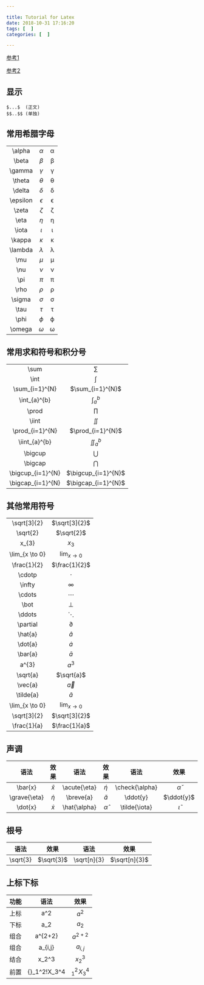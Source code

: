 ```yaml
---

title: Tutorial for Latex
date: 2018-10-31 17:16:20
tags: [  ]
categories: [  ]

---
```


[参考1](https://blog.csdn.net/qq_17528659/article/details/82152530)

[参考2](https://blog.csdn.net/kevinelstri/article/details/62419242)

<!-- more -->

## 显示

```
$...$  (正文)
$$..$$ (单独)
```

## 常用希腊字母
||||
| :-: | :-: | :-: |
\\alpha   | $\alpha$   | α
\\beta    | $\beta$    | β
\\gamma   | $\gamma$   | γ
\\theta   | $\theta$   | θ
\\delta   | $\delta$   | δ
\\epsilon | $\epsilon$ | ϵ
\\zeta    | $\zeta$    | ζ
\\eta     | $\eta$     | η
\\iota    | $\iota$    | ι
\\kappa   | $\kappa$   | κ
\\lambda  | $\lambda$  | λ
\\mu      | $\mu$      | μ
\\nu      | $\nu$      | ν
\\pi      | $\pi$      | π
\\rho     | $\rho$     | ρ
\\sigma   | $\sigma$   | σ
\\tau     | $\tau$     | τ
\\phi     | $\phi$     | ϕ
\\omega   | $\omega$   | ω


## 常用求和符号和积分号

|||
| :-: | :-: |
\\sum                | $\sum$
\\int                | $\int$
\\sum_{i=1}^{N}      | $\sum_{i=1}^{N}$
\\int_{a}^{b}        | $\int_{a}^{b}$
\\prod               | $\prod$
\\iint               | $\iint$
\\prod_{i=1}^{N}     | $\prod_{i=1}^{N}$
\\iint_{a}^{b}       | $\iint_{a}^{b}$
\\bigcup             | $\bigcup$
\\bigcap             | $\bigcap$
\\bigcup_{i=1}^{N}   | $\bigcup_{i=1}^{N}$
\\bigcap_{i=1}^{N}   | $\bigcap_{i=1}^{N}$

## 其他常用符号

|||
| :-: | :-: |
\\sqrt[3]{2}    | $\sqrt[3]{2}$
\\sqrt{2}       | $\sqrt{2}$
x_{3}           | $x_{3}$
\\lim_{x \to 0} | $\lim_{x \to 0}$
\\frac{1}{2}    | $\frac{1}{2}$
\\cdotp         | $\cdotp$
\\infty         | $\infty$
\\cdots         | $\cdots$
\\bot           | $\bot$
\\ddots         | $\ddots$
\\partial       | $\partial$
\\hat{a}        | $\hat{a}$
\\dot{a}        | $\dot{a}$
\\bar{a}        | $\bar{a}$
a^{3}           | $a^{3}$
\\sqrt{a}       | $\sqrt{a}$
\\vec{a}        | $\vec{a}$
\\tilde{a}      | $\tilde{a}$
\\lim_{x \to 0} | $\lim_{x \to 0}$
\\sqrt[3]{2}    | $\sqrt[3]{2}$
\\frac{1}{a}    | $\frac{1}{a}$



## 声调

|  语法 | 效果  |  语法 | 效果  |  语法 | 效果  |
| :---: | :---: | :---: | :---: | :---: | :---: |
\\bar{x}       | $\bar{x}$      | \\acute{\\eta} | $\acute{\eta}$ | \\check{\\alpha} | $\check{\alpha}$
\\grave{\\eta} | $\grave{\eta}$ | \\breve{a}     | $\breve{a}$    | \\ddot{y}        | $\ddot{y}$
\\dot{x}       | $\dot{x}$      | \\hat{\\alpha} | $\hat{\alpha}$ | \\tilde{\\iota}  | $\tilde{\iota}$


## 根号

|  语法 | 效果  |  语法 | 效果  |
| :---: | :---: | :---: | :---: |
\\sqrt{3} | $\sqrt{3}$ | \\sqrt[n]{3} | $\sqrt[n]{3}$


## 上标下标

|  功能 | 语法 |  效果 |
| :---: | :---: | :---: |
上标 | a^2     | $a^2$
下标 | a_2     | $a_2$
组合 | a^{2+2} | $a^{2+2}$
组合 | a_{i,j} | $a_{i,j}$
结合 | x_2^3   | $x_2^3$
前置 | {}_1^2\!X_3^4 | ${}_1^2\!X_3^4$
